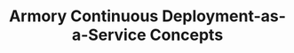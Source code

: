 ---
title: Armory Continuous Deployment-as-a-Service Concepts
linkTitle: Concepts
description: >
  This section contains information on the concepts and pieces that comprise the Armory Continuous Deployment-as-a-Service platform.

weight: 20
---